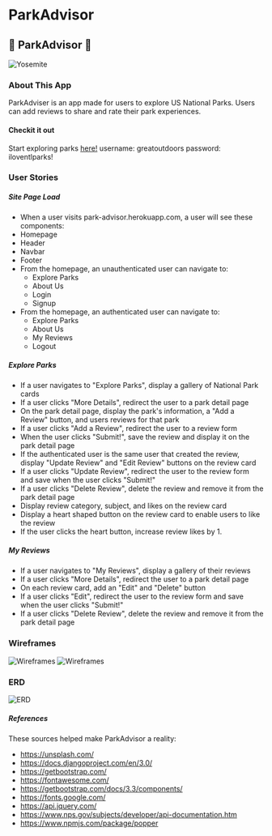 # ParkAdvisor

## :evergreen_tree: ParkAdvisor :evergreen_tree:
![Yosemite](https://encrypted-tbn0.gstatic.com/images?q=tbn%3AANd9GcRebMjMHDksQyxxfX9yuc-Pa8yp52pKPX8lZaef57ZR7t1HmLzM&usqp=CAU)

### About This App
ParkAdviser is an app made for users to explore US National Parks. Users can add reviews to share and rate their park experiences. 

#### Checkit it out
Start exploring parks [here!](https://park-advisor.herokuapp.com/)
username: greatoutdoors
password: iloventlparks!

### User Stories

##### Site Page Load
* When a user visits park-advisor.herokuapp.com, a user will see these components:
* Homepage
* Header
* Navbar
* Footer
* From the homepage, an unauthenticated user can navigate to:
    * Explore Parks
    * About Us
    * Login
    * Signup
* From the homepage, an authenticated user can navigate to:
    * Explore Parks
    * About Us
    * My Reviews
    * Logout

##### Explore Parks
* If a user navigates to "Explore Parks", display a gallery of National Park cards
* If a user clicks "More Details", redirect the user to a park detail page
* On the park detail page, display the park's information, a "Add a Review" button, and users reviews for that park
* If a user clicks "Add a Review", redirect the user to a review form
* When the user clicks "Submit!", save the review and display it on the park detail page
* If the authenticated user is the same user that created the review, display "Update Review" and "Edit Review" buttons on the review card
* If a user clicks "Update Review", redirect the user to the review form and save when the user clicks "Submit!"
* If a user clicks "Delete Review", delete the review and remove it from the park detail page
* Display review category, subject, and likes on the review card
* Display a heart shaped button on the review card to enable users to like the review
* If the user clicks the heart button, increase review likes by 1.

##### My Reviews
* If a user navigates to "My Reviews", display a gallery of their reviews
* If a user clicks "More Details", redirect the user to a park detail page
* On each review card, add an "Edit" and "Delete" button
* If a user clicks "Edit", redirect the user to the review form and save when the user clicks "Submit!"
* If a user clicks "Delete Review", delete the review and remove it from the park detail page

### Wireframes
![Wireframes](https://i.imgur.com/megqFnh.png)
![Wireframes](https://i.imgur.com/pLnwa3U.png)

### ERD
![ERD](https://i.imgur.com/vpUG1EA.png)

##### References
These sources helped make ParkAdvisor a reality:
* https://unsplash.com/
* https://docs.djangoproject.com/en/3.0/
* https://getbootstrap.com/
* https://fontawesome.com/
* https://getbootstrap.com/docs/3.3/components/
* https://fonts.google.com/
* https://api.jquery.com/
* https://www.nps.gov/subjects/developer/api-documentation.htm
* https://www.npmjs.com/package/popper
